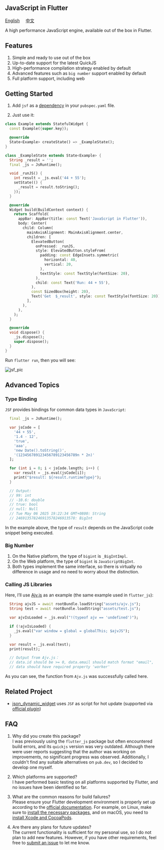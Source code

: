 ## JavaScript in Flutter

[English](README.md) &nbsp;&nbsp;&nbsp; [中文](README.ZH.md)  

A high performance JavaScript engine, available out of the box in Flutter.  


## Features

1. Simple and ready to use out of the box  
2. Up-to-date support for the latest QuickJS  
3. High-performance compilation strategy enabled by default  
4. Advanced features such as `big number` support enabled by default  
5. Full platform support, including web  


## Getting Started

1. Add `jsf` as a [dependency](https://pub.dev/packages/jsf/install) in your `pubspec.yaml` file.  

2. Just use it:  

```dart
class Example extends StatefulWidget {
  const Example({super.key});

  @override
  State<Example> createState() => _ExampleState();
}

class _ExampleState extends State<Example> {
  String _result = '';
  final _js = JsRuntime();

  void _runJS() {
    int result = _js.eval('44 + 55');
    setState(() {
      _result = result.toString();
    });
  }

  @override
  Widget build(BuildContext context) {
    return Scaffold(
      appBar: AppBar(title: const Text('JavaScript in Flutter')),
      body: Center(
        child: Column(
          mainAxisAlignment: MainAxisAlignment.center,
          children: [
            ElevatedButton(
              onPressed: _runJS,
              style: ElevatedButton.styleFrom(
                padding: const EdgeInsets.symmetric(
                  horizontal: 40,
                  vertical: 20,
                ),
                textStyle: const TextStyle(fontSize: 20),
              ),
              child: const Text('Run: 44 + 55'),
            ),
            const SizedBox(height: 20),
            Text('Get  $_result', style: const TextStyle(fontSize: 20)),
          ],
        ),
      ),
    );
  }

  @override
  void dispose() {
    _js.dispose();
    super.dispose();
  }
}
```

Run `flutter run`, then you will see:  

![jsf_pic](https://moluopro.atomgit.net/web/jsf/pic.png)  


## Advanced Topics

### Type Binding

`JSF` provides bindings for common data types in `JavaScript`:

```dart
  final _js = JsRuntime();

  var jsCode = [
    '44 + 55',
    '1.4 - 12',
    'true',
    'aaa',
    'new Date().toString()',
    '(123456789123456789123456789n * 2n)'
  ];

  for (int i = 0; i < jsCode.length; i++) {
    var result = _js.eval(jsCode[i]);
    print("$result: ${result.runtimeType}");
  }

  // Output: 
  // 99: int
  // -10.6: double
  // true: bool
  // null: Null
  // Tue May 06 2025 19:22:34 GMT+0800: String
  // 246913578246913578246913578: BigInt
```

In the example above, the type of `result` depends on the JavaScript code snippet being executed.

### Big Number

1. On the Native platform, the type of `bigint` is `_BigIntImpl`.
2. On the Web platform, the type of `bigint` is `JavaScriptBigInt`.
3. Both types implement the same interface, so there is virtually no difference in usage and no need to worry about the distinction.

### Calling JS Libraries

Here, I’ll use [Ajv.js](https://ajv.js.org) as an example (the same example used in `flutter_js`):

```dart
  String ajvJS = await rootBundle.loadString("assets/ajv.js");
  String test = await rootBundle.loadString("assets/test.js");

  var ajvIsLoaded = _js.eval("!(typeof ajv == 'undefined')");

  if (!ajvIsLoaded) {
    _js.eval("var window = global = globalThis; $ajvJS");
  }

  var result = _js.eval(test);
  print(result);

  // Output from Ajv.js：
  // data.id should be >= 0, data.email should match format "email", 
  // data should have required property 'worker'
```

As you can see, the function from `Ajv.js` was successfully called here.


## Related Project

* [json_dynamic_widget](https://pub.dev/packages/json_dynamic_widget) uses `JSF` as script for hot update (supported via [official plugin](https://pub.dev/packages/json_dynamic_widget_plugin_js))  


## FAQ

1. Why did you create this package?  
I was previously using the `flutter_js` package but often encountered build errors, and its `quickjs` version was very outdated. Although there were user reports suggesting that the author was working on improvements, no significant progress was observed. Additionally, I couldn't find any suitable alternatives on `pub.dev`, so I decided to develop one myself.  

2. Which platforms are supported?  
I have performed basic testing on all platforms supported by Flutter, and no issues have been identified so far.  

3. What are the common reasons for build failures?  
Please ensure your Flutter development environment is properly set up according to the [official documentation](https://docs.flutter.dev/get-started/install). For example, on Linux, make sure to [install the necessary packages](https://docs.flutter.dev/get-started/install/linux/desktop#development-tools), and on macOS, you need to [install Xcode and CocoaPods](https://docs.flutter.dev/get-started/install/macos/mobile-ios#development-tools).  

4. Are there any plans for future updates?  
The current functionality is sufficient for my personal use, so I do not plan to add new features. However, if you have other requirements, feel free to [submit an issue](https://github.com/moluopro/jsf/issues) to let me know.  
